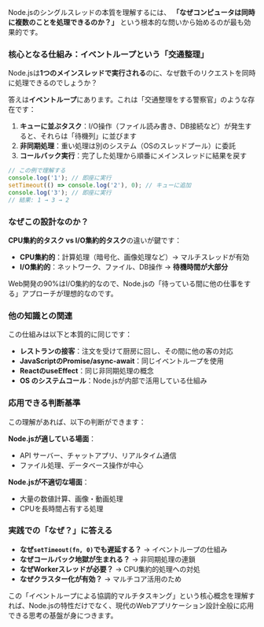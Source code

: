 ---
---

Node.jsのシングルスレッドの本質を理解するには、 **「なぜコンピュータは同時に複数のことを処理できるのか？」** という根本的な問いから始めるのが最も効果的です。

### 核心となる仕組み：イベントループという「交通整理」

Node.jsは**1つのメインスレッドで実行される**のに、なぜ数千のリクエストを同時に処理できるのでしょうか？

答えは**イベントループ**にあります。これは「交通整理をする警察官」のような存在です：

1. **キューに並ぶタスク**：I/O操作（ファイル読み書き、DB接続など）が発生すると、それらは「待機列」に並びます
2. **非同期処理**：重い処理は別のシステム（OSのスレッドプール）に委託
3. **コールバック実行**：完了した処理から順番にメインスレッドに結果を戻す

```javascript
// この例で理解する
console.log('1'); // 即座に実行
setTimeout(() => console.log('2'), 0); // キューに追加
console.log('3'); // 即座に実行
// 結果: 1 → 3 → 2
```

### なぜこの設計なのか？

**CPU集約的タスク vs I/O集約的タスク**の違いが鍵です：

- **CPU集約的**：計算処理（暗号化、画像処理など）→ マルチスレッドが有効
- **I/O集約的**：ネットワーク、ファイル、DB操作 → **待機時間が大部分**

Web開発の90%はI/O集約的なので、Node.jsの「待っている間に他の仕事をする」アプローチが理想的なのです。

### 他の知識との関連

この仕組みは以下と本質的に同じです：
- **レストランの接客**：注文を受けて厨房に回し、その間に他の客の対応
- **JavaScriptのPromise/async-await**：同じイベントループを使用
- **ReactのuseEffect**：同じ非同期処理の概念
- **OS のシステムコール**：Node.jsが内部で活用している仕組み

### 応用できる判断基準

この理解があれば、以下の判断ができます：

**Node.jsが適している場面**：
- API サーバー、チャットアプリ、リアルタイム通信
- ファイル処理、データベース操作が中心

**Node.jsが不適切な場面**：
- 大量の数値計算、画像・動画処理
- CPUを長時間占有する処理

### 実践での「なぜ？」に答える

- **なぜ`setTimeout(fn, 0)`でも遅延する？** → イベントループの仕組み
- **なぜコールバック地獄が生まれる？** → 非同期処理の連鎖
- **なぜWorkerスレッドが必要？** → CPU集約的処理への対処
- **なぜクラスター化が有効？** → マルチコア活用のため

この「イベントループによる協調的マルチタスキング」という核心概念を理解すれば、Node.jsの特性だけでなく、現代のWebアプリケーション設計全般に応用できる思考の基盤が身につきます。
